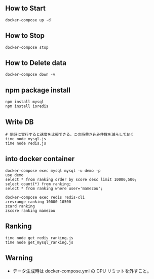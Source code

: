 ## How to Start

```
docker-compose up -d
```

## How to Stop

```
docker-compose stop
```

## How to Delete data

```
docker-compose down -v
```

## npm package install

```
npm install mysql
npm install ioredis
```

## Write DB

```
# 同時に実行すると速度を比較できる。この時書き込み件数を減らしておく
time node mysql.js
time node redis.js
```

## into docker container

```
docker-compose exec mysql mysql -u demo -p
use demo
select * from ranking order by score desc limit 10000,500;
select count(*) from ranking;
select * from ranking where user='mamezou';

docker-compose exec redis redis-cli
zrevrange ranking 10000 10500
zcard ranking
zscore ranking mamezou
```

## Ranking

```
time node get_redis_ranking.js
time node get_mysql_ranking.js
```

## Warning

- データ生成時は docker-compose.yml の CPU リミットを外すこと。
